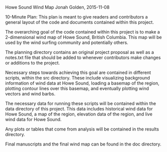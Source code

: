 Howe Sound Wind Map
Jonah Golden, 2015-11-08

10-Minute Plan: This plan is meant to give readers and contributors a general layout of
the code and documents contained within this project. 

The overarching goal of the code contained within this project is to make a 2-dimensional 
wind map of Howe Sound, British Columbia.  This map will be used by the wind surfing 
community and potentially others.
  
The planning directory contains an original project proposal as well as a notes.txt file
that should be added to whenever contributors make changes or additions to the project.

Necessary steps towards achieving this goal are contained in different scripts, within 
the src directory.  These include visualizing background information of wind data at Howe 
Sound, loading a basemap of the region, plotting contour lines over this basemap, and 
eventually plotting wind vectors and wind barbs.  

The necessary data for running these scripts will be contained within the data directory
of this project.  This data includes historical wind data for Howe Sound, a map 
of the region, elevation data of the region, and live wind data for Howe Sound.

Any plots or tables that come from analysis will be contained in the results directory.

Final manuscripts and the final wind map can be found in the doc directory.
